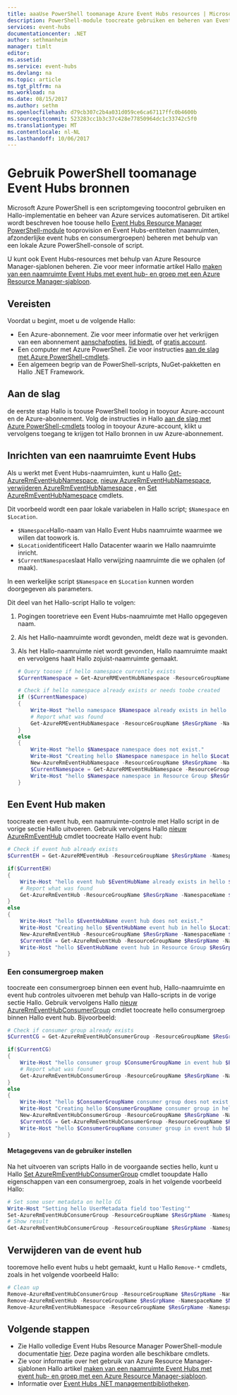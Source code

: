 ```yaml
---
title: aaaUse PowerShell toomanage Azure Event Hubs resources | Microsoft Docs
description: PowerShell-module toocreate gebruiken en beheren van Event Hubs
services: event-hubs
documentationcenter: .NET
author: sethmanheim
manager: timlt
editor: 
ms.assetid: 
ms.service: event-hubs
ms.devlang: na
ms.topic: article
ms.tgt_pltfrm: na
ms.workload: na
ms.date: 08/15/2017
ms.author: sethm
ms.openlocfilehash: d79cb307c2b4a031d059ce6ca67117ffc0b4600b
ms.sourcegitcommit: 523283cc1b3c37c428e77850964dc1c33742c5f0
ms.translationtype: MT
ms.contentlocale: nl-NL
ms.lasthandoff: 10/06/2017
---
```

# <a name="use-powershell-toomanage-event-hubs-resources"></a>Gebruik PowerShell toomanage Event Hubs bronnen

Microsoft Azure PowerShell is een scriptomgeving toocontrol gebruiken en Hallo-implementatie en beheer van Azure services automatiseren. Dit artikel wordt beschreven hoe toouse hello [Event Hubs Resource Manager PowerShell-module](/powershell/module/azurerm.eventhub) tooprovision en Event Hubs-entiteiten (naamruimten, afzonderlijke event hubs en consumergroepen) beheren met behulp van een lokale Azure PowerShell-console of script.

U kunt ook Event Hubs-resources met behulp van Azure Resource Manager-sjablonen beheren. Zie voor meer informatie artikel Hallo [maken van een naamruimte Event Hubs met event hub- en groep met een Azure Resource Manager-sjabloon](event-hubs-resource-manager-namespace-event-hub.md).

## <a name="prerequisites"></a>Vereisten

Voordat u begint, moet u de volgende Hallo:

* Een Azure-abonnement. Zie voor meer informatie over het verkrijgen van een abonnement [aanschafopties][purchase options], [lid biedt][member offers], of [gratis account][free account].
* Een computer met Azure PowerShell. Zie voor instructies [aan de slag met Azure PowerShell-cmdlets](/powershell/azure/get-started-azureps).
* Een algemeen begrip van de PowerShell-scripts, NuGet-pakketten en Hallo .NET Framework.

## <a name="get-started"></a>Aan de slag

de eerste stap Hallo is toouse PowerShell toolog in tooyour Azure-account en de Azure-abonnement. Volg de instructies in Hallo [aan de slag met Azure PowerShell-cmdlets](/powershell/azure/get-started-azureps) toolog in tooyour Azure-account, klikt u vervolgens toegang te krijgen tot Hallo bronnen in uw Azure-abonnement.

## <a name="provision-an-event-hubs-namespace"></a>Inrichten van een naamruimte Event Hubs

Als u werkt met Event Hubs-naamruimten, kunt u Hallo [Get-AzureRmEventHubNamespace](/powershell/module/azurerm.eventhub/get-azurermeventhubnamespace), [nieuw AzureRmEventHubNamespace](/powershell/module/azurerm.eventhub/new-azurermeventhubnamespace), [verwijderen AzureRmEventHubNamespace](/powershell/module/azurerm.eventhub/remove-azurermeventhubnamespace) , en [Set AzureRmEventHubNamespace](/powershell/module/azurerm.eventhub/set-azurermeventhubnamespace) cmdlets.

Dit voorbeeld wordt een paar lokale variabelen in Hallo script; `$Namespace` en `$Location`.

* `$Namespace`Hallo-naam van Hallo Event Hubs naamruimte waarmee we willen dat toowork is.
* `$Location`identificeert Hallo Datacenter waarin we Hallo naamruimte inricht.
* `$CurrentNamespace`slaat Hallo verwijzing naamruimte die we ophalen (of maak).

In een werkelijke script `$Namespace` en `$Location` kunnen worden doorgegeven als parameters.

Dit deel van het Hallo-script Hallo te volgen:

1. Pogingen tooretrieve een Event Hubs-naamruimte met Hallo opgegeven naam.
2. Als het Hallo-naamruimte wordt gevonden, meldt deze wat is gevonden.
3. Als het Hallo-naamruimte niet wordt gevonden, Hallo naamruimte maakt en vervolgens haalt Hallo zojuist-naamruimte gemaakt.

    ```powershell
    # Query toosee if hello namespace currently exists
    $CurrentNamespace = Get-AzureRMEventHubNamespace -ResourceGroupName $ResGrpName -NamespaceName $Namespace
   
    # Check if hello namespace already exists or needs toobe created
    if ($CurrentNamespace)
    {
        Write-Host "hello namespace $Namespace already exists in hello $Location region:"
        # Report what was found
        Get-AzureRMEventHubNamespace -ResourceGroupName $ResGrpName -NamespaceName $Namespace
    }
    else
    {
        Write-Host "hello $Namespace namespace does not exist."
        Write-Host "Creating hello $Namespace namespace in hello $Location region..."
        New-AzureRmEventHubNamespace -ResourceGroupName $ResGrpName -NamespaceName $Namespace -Location $Location
        $CurrentNamespace = Get-AzureRMEventHubNamespace -ResourceGroupName $ResGrpName -NamespaceName $Namespace
        Write-Host "hello $Namespace namespace in Resource Group $ResGrpName in hello $Location region has been successfully created."
    }
    ```

## <a name="create-an-event-hub"></a>Een Event Hub maken

toocreate een event hub, een naamruimte-controle met Hallo script in de vorige sectie Hallo uitvoeren. Gebruik vervolgens Hallo [nieuw AzureRmEventHub](/powershell/module/azurerm.eventhub/new-azurermeventhub) cmdlet toocreate Hallo event hub:

```powershell
# Check if event hub already exists
$CurrentEH = Get-AzureRMEventHub -ResourceGroupName $ResGrpName -NamespaceName $Namespace -EventHubName $EventHubName

if($CurrentEH)
{
    Write-Host "hello event hub $EventHubName already exists in hello $Location region:"
    # Report what was found
    Get-AzureRmEventHub -ResourceGroupName $ResGrpName -NamespaceName $Namespace -EventHubName $EventHubName
}
else
{
    Write-Host "hello $EventHubName event hub does not exist."
    Write-Host "Creating hello $EventHubName event hub in hello $Location region..."
    New-AzureRmEventHub -ResourceGroupName $ResGrpName -NamespaceName $Namespace -EventHubName $EventHubName -Location $Location -MessageRetentionInDays 3
    $CurrentEH = Get-AzureRmEventHub -ResourceGroupName $ResGrpName -NamespaceName $Namespace -EventHubName $EventHubName
    Write-Host "hello $EventHubName event hub in Resource Group $ResGrpName in hello $Location region has been successfully created."
}
```

### <a name="create-a-consumer-group"></a>Een consumergroep maken

toocreate een consumergroep binnen een event hub, Hallo-naamruimte en event hub controles uitvoeren met behulp van Hallo-scripts in de vorige sectie Hallo. Gebruik vervolgens Hallo [nieuw AzureRmEventHubConsumerGroup](/powershell/module/azurerm.eventhub/new-azurermeventhubconsumergroup) cmdlet toocreate hello consumergroep binnen Hallo event hub. Bijvoorbeeld:

```powershell
# Check if consumer group already exists
$CurrentCG = Get-AzureRmEventHubConsumerGroup -ResourceGroupName $ResGrpName -NamespaceName $Namespace -EventHubName $EventHubName -ConsumerGroupName $ConsumerGroupName -ErrorAction Ignore

if($CurrentCG)
{
    Write-Host "hello consumer group $ConsumerGroupName in event hub $EventHubName already exists in hello $Location region:"
    # Report what was found
    Get-AzureRmEventHubConsumerGroup -ResourceGroupName $ResGrpName -NamespaceName $Namespace -EventHubName $EventHubName
}
else
{
    Write-Host "hello $ConsumerGroupName consumer group does not exist."
    Write-Host "Creating hello $ConsumerGroupName consumer group in hello $Location region..."
    New-AzureRmEventHubConsumerGroup -ResourceGroupName $ResGrpName -NamespaceName $Namespace -EventHubName $EventHubName -ConsumerGroupName $ConsumerGroupName
    $CurrentCG = Get-AzureRmEventHubConsumerGroup -ResourceGroupName $ResGrpName -NamespaceName $Namespace -EventHubName $EventHubName
    Write-Host "hello $ConsumerGroupName consumer group in event hub $EventHubName in Resource Group $ResGrpName in hello $Location region has been successfully created."
}
```

#### <a name="set-user-metadata"></a>Metagegevens van de gebruiker instellen

Na het uitvoeren van scripts Hallo in de voorgaande secties hello, kunt u Hallo [Set AzureRmEventHubConsumerGroup](/powershell/module/azurerm.eventhub/set-azurermeventhubconsumergroup) cmdlet tooupdate Hallo eigenschappen van een consumergroep, zoals in het volgende voorbeeld Hallo:

```powershell
# Set some user metadata on hello CG
Write-Host "Setting hello UserMetadata field too'Testing'"
Set-AzureRmEventHubConsumerGroup -ResourceGroupName $ResGrpName -NamespaceName $Namespace -EventHubName $EventHubName -ConsumerGroupName $ConsumerGroupName -UserMetadata "Testing"
# Show result
Get-AzureRmEventHubConsumerGroup -ResourceGroupName $ResGrpName -NamespaceName $Namespace -EventHubName $EventHubName -ConsumerGroupName $ConsumerGroupName
```

## <a name="remove-event-hub"></a>Verwijderen van de event hub

tooremove hello event hubs u hebt gemaakt, kunt u Hallo `Remove-*` cmdlets, zoals in het volgende voorbeeld Hallo:

```powershell
# Clean up
Remove-AzureRmEventHubConsumerGroup -ResourceGroupName $ResGrpName -NamespaceName $Namespace -EventHubName $EventHubName -ConsumerGroupName $ConsumerGroupName
Remove-AzureRmEventHub -ResourceGroupName $ResGrpName -NamespaceName $Namespace -EventHubName $EventHubName
Remove-AzureRmEventHubNamespace -ResourceGroupName $ResGrpName -NamespaceName $Namespace
```

## <a name="next-steps"></a>Volgende stappen

- Zie Hallo volledige Event Hubs Resource Manager PowerShell-module documentatie [hier](/powershell/module/azurerm.eventhub). Deze pagina worden alle beschikbare cmdlets.
- Zie voor informatie over het gebruik van Azure Resource Manager-sjablonen Hallo artikel [maken van een naamruimte Event Hubs met event hub- en groep met een Azure Resource Manager-sjabloon](event-hubs-resource-manager-namespace-event-hub.md).
- Informatie over [Event Hubs .NET managementbibliotheken](event-hubs-management-libraries.md).

[purchase options]: http://azure.microsoft.com/pricing/purchase-options/
[member offers]: http://azure.microsoft.com/pricing/member-offers/
[free account]: http://azure.microsoft.com/pricing/free-trial/
